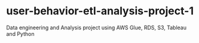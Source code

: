 # user-behavior-etl-analysis-project-1
Data engineering and Analysis project using AWS Glue, RDS, S3, Tableau and Python
